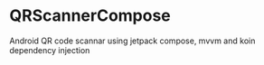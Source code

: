 # QRScannerCompose
Android QR code scannar using jetpack compose, mvvm and koin dependency injection
